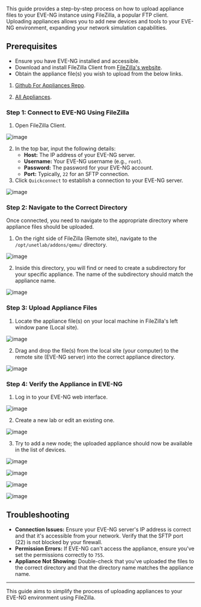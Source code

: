 This guide provides a step-by-step process on how to upload appliance files to your EVE-NG instance using FileZilla, a popular FTP client. Uploading appliances allows you to add new devices and tools to your EVE-NG environment, expanding your network simulation capabilities.

## Prerequisites

- Ensure you have EVE-NG installed and accessible.
- Download and install FileZilla Client from [FileZilla's website](https://filezilla-project.org/).
- Obtain the appliance file(s) you wish to upload from the below links.

1. [Github For Appliances Repo](https://github.com/hegdepavankumar/Cisco-Images-for-GNS3-and-EVE-NG?tab=readme-ov-file).

2. [All Appliances](https://labhub.eu.org/UNETLAB%20II/addons/qemu/).

### Step 1: Connect to EVE-NG Using FileZilla

1. Open FileZilla Client.

![image](https://github.com/Mohammed-Salameh/Network-emulators/assets/140098574/a006f92e-f972-4498-bc20-6ca3b1da6d75)

2. In the top bar, input the following details:
   - **Host:** The IP address of your EVE-NG server.
   - **Username:** Your EVE-NG username (e.g., `root`).
   - **Password:** The password for your EVE-NG account.
   - **Port:** Typically, `22` for an SFTP connection.
3. Click `Quickconnect` to establish a connection to your EVE-NG server.

![image](https://github.com/Mohammed-Salameh/Network-emulators/assets/140098574/5be3586b-8517-4932-aae1-7fdac23e4ec2)


### Step 2: Navigate to the Correct Directory

Once connected, you need to navigate to the appropriate directory where appliance files should be uploaded.

1. On the right side of FileZilla (Remote site), navigate to the `/opt/unetlab/addons/qemu/` directory.

![image](https://github.com/Mohammed-Salameh/Network-emulators/assets/140098574/b415d9d5-2bb8-403e-9d2a-7e8988ab178a)

2. Inside this directory, you will find or need to create a subdirectory for your specific appliance. The name of the subdirectory should match the appliance name.

![image](https://github.com/Mohammed-Salameh/Network-emulators/assets/140098574/25fc08f6-e381-42ec-840e-6d3e863932bb)

### Step 3: Upload Appliance Files

1. Locate the appliance file(s) on your local machine in FileZilla's left window pane (Local site).

![image](https://github.com/Mohammed-Salameh/Network-emulators/assets/140098574/4e89afa7-86bf-4524-a5b9-0b4622482cd3)


2. Drag and drop the file(s) from the local site (your computer) to the remote site (EVE-NG server) into the correct appliance directory.

![image](https://github.com/Mohammed-Salameh/Network-emulators/assets/140098574/09b268ab-005c-441b-9f71-d009ff7d925e)

### Step 4: Verify the Appliance in EVE-NG

1. Log in to your EVE-NG web interface.

![image](https://github.com/Mohammed-Salameh/Network-emulators/assets/140098574/a05017cc-045c-43ba-ae44-dbb82a89edb7)

2. Create a new lab or edit an existing one.

![image](https://github.com/Mohammed-Salameh/Network-emulators/assets/140098574/0a7607ca-ea7b-487c-85a0-c47f0db13686)

3. Try to add a new node; the uploaded appliance should now be available in the list of devices.

![image](https://github.com/Mohammed-Salameh/Network-emulators/assets/140098574/587d180b-c4b2-4f98-8288-927971660c4b)

![image](https://github.com/Mohammed-Salameh/Network-emulators/assets/140098574/0ea0a10e-6a75-49b8-b5a7-a5ee41cb56c5)

![image](https://github.com/Mohammed-Salameh/Network-emulators/assets/140098574/cc4b8a1f-ef8f-4859-86e7-50c1c1ca37a3)

![image](https://github.com/Mohammed-Salameh/Network-emulators/assets/140098574/27387358-8ba0-4700-8f5c-caa6f300721e)

## Troubleshooting

- **Connection Issues:** Ensure your EVE-NG server's IP address is correct and that it's accessible from your network. Verify that the SFTP port (22) is not blocked by your firewall.
- **Permission Errors:** If EVE-NG can't access the appliance, ensure you've set the permissions correctly to `755`.
- **Appliance Not Showing:** Double-check that you've uploaded the files to the correct directory and that the directory name matches the appliance name.

---

This guide aims to simplify the process of uploading appliances to your EVE-NG environment using FileZilla.
